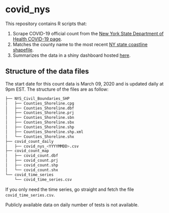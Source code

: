 # covid_nys

This repository contains R scripts that:
1. Scrape COVID-19 official count from the [New York State Department of Health COVID-19 page](https://coronavirus.health.ny.gov/county-county-breakdown-positive-cases).  
2. Matches the county name to the most recent [NY state coastline shapefile](http://gis.ny.gov/gisdata/inventories/details.cfm?DSID=927).
3. Summarizes the data in a shiny dashboard hosted [here](https://smarquez.shinyapps.io/covid_nys_dashboard/).

## Structure of the data files

The start date for this count data is March 09, 2020 and is updated daily at 9pm EST. The structure of the files are as follow:

```bash
├── NYS_Civil_Boundaries_SHP
│   ├── Counties_Shoreline.cpg
│   ├── Counties_Shoreline.dbf
│   ├── Counties_Shoreline.prj
│   ├── Counties_Shoreline.sbn
│   ├── Counties_Shoreline.sbx
│   ├── Counties_Shoreline.shp
│   ├── Counties_Shoreline.shp.xml
│   └── Counties_Shoreline.shx
├── covid_count_daily
│   ├── covid_nys_<YYYYMMDD>.csv
├── covid_count_map
│   ├── covid_count.dbf
│   ├── covid_count.prj
│   ├── covid_count.shp
│   └── covid_count.shx
└── covid_time_series
    └── covid_time_series.csv
```

If you only need the time series, go straight and fetch the file `covid_time_series.csv`.

Publicly available data on daily number of tests is not available.
